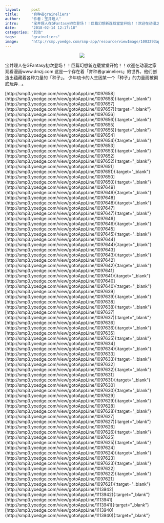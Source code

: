 ```yaml
---
layout:     post
title:      "育种者graineliers"
author:     "作者：宝井理人"
intro:      "宝井理人在GFantasy初次登场！！巨篇幻想新连载堂堂开始！！欢迎在动漫之家观看漫画www.dmzj.com 这是一个存在着「育种者graineliers」的世界，他们创造出蕴藏着各种力量的「种子」。 少年琉卡的人生因某一个「种子」的力量而被彻底玩弄…。"
date:       "2018-02-14 12:17:18"
categories: "其他"
tags:       "graineliers"
image:      "http://smp.yoedge.com/smp-app/resource/viewImage/1003293appline.png"
---
```

<div style="text-align: center">
<p><img src="http://smp.yoedge.com/smp-app/resource/viewImage/1003293appline.png"/></p>
</div>
<p class="post-meta">
<span>宝井理人在GFantasy初次登场！！巨篇幻想新连载堂堂开始！！欢迎在动漫之家观看漫画www.dmzj.com 这是一个存在着「育种者graineliers」的世界，他们创造出蕴藏着各种力量的「种子」。 少年琉卡的人生因某一个「种子」的力量而被彻底玩弄…。</span>
</p>
[http://smp3.yoedge.com/view/gotoAppLine/1097658](http://smp3.yoedge.com/view/gotoAppLine/1097658){:target="_blank"}
[http://smp3.yoedge.com/view/gotoAppLine/1097657](http://smp3.yoedge.com/view/gotoAppLine/1097657){:target="_blank"}
[http://smp3.yoedge.com/view/gotoAppLine/1097656](http://smp3.yoedge.com/view/gotoAppLine/1097656){:target="_blank"}
[http://smp3.yoedge.com/view/gotoAppLine/1097655](http://smp3.yoedge.com/view/gotoAppLine/1097655){:target="_blank"}
[http://smp3.yoedge.com/view/gotoAppLine/1097654](http://smp3.yoedge.com/view/gotoAppLine/1097654){:target="_blank"}
[http://smp3.yoedge.com/view/gotoAppLine/1097653](http://smp3.yoedge.com/view/gotoAppLine/1097653){:target="_blank"}
[http://smp3.yoedge.com/view/gotoAppLine/1097652](http://smp3.yoedge.com/view/gotoAppLine/1097652){:target="_blank"}
[http://smp3.yoedge.com/view/gotoAppLine/1097651](http://smp3.yoedge.com/view/gotoAppLine/1097651){:target="_blank"}
[http://smp3.yoedge.com/view/gotoAppLine/1097650](http://smp3.yoedge.com/view/gotoAppLine/1097650){:target="_blank"}
[http://smp3.yoedge.com/view/gotoAppLine/1097649](http://smp3.yoedge.com/view/gotoAppLine/1097649){:target="_blank"}
[http://smp3.yoedge.com/view/gotoAppLine/1097648](http://smp3.yoedge.com/view/gotoAppLine/1097648){:target="_blank"}
[http://smp3.yoedge.com/view/gotoAppLine/1097647](http://smp3.yoedge.com/view/gotoAppLine/1097647){:target="_blank"}
[http://smp3.yoedge.com/view/gotoAppLine/1097646](http://smp3.yoedge.com/view/gotoAppLine/1097646){:target="_blank"}
[http://smp3.yoedge.com/view/gotoAppLine/1097645](http://smp3.yoedge.com/view/gotoAppLine/1097645){:target="_blank"}
[http://smp3.yoedge.com/view/gotoAppLine/1097644](http://smp3.yoedge.com/view/gotoAppLine/1097644){:target="_blank"}
[http://smp3.yoedge.com/view/gotoAppLine/1097643](http://smp3.yoedge.com/view/gotoAppLine/1097643){:target="_blank"}
[http://smp3.yoedge.com/view/gotoAppLine/1097642](http://smp3.yoedge.com/view/gotoAppLine/1097642){:target="_blank"}
[http://smp3.yoedge.com/view/gotoAppLine/1097641](http://smp3.yoedge.com/view/gotoAppLine/1097641){:target="_blank"}
[http://smp3.yoedge.com/view/gotoAppLine/1097640](http://smp3.yoedge.com/view/gotoAppLine/1097640){:target="_blank"}
[http://smp3.yoedge.com/view/gotoAppLine/1097639](http://smp3.yoedge.com/view/gotoAppLine/1097639){:target="_blank"}
[http://smp3.yoedge.com/view/gotoAppLine/1097638](http://smp3.yoedge.com/view/gotoAppLine/1097638){:target="_blank"}
[http://smp3.yoedge.com/view/gotoAppLine/1097637](http://smp3.yoedge.com/view/gotoAppLine/1097637){:target="_blank"}
[http://smp3.yoedge.com/view/gotoAppLine/1097636](http://smp3.yoedge.com/view/gotoAppLine/1097636){:target="_blank"}
[http://smp3.yoedge.com/view/gotoAppLine/1097635](http://smp3.yoedge.com/view/gotoAppLine/1097635){:target="_blank"}
[http://smp3.yoedge.com/view/gotoAppLine/1097634](http://smp3.yoedge.com/view/gotoAppLine/1097634){:target="_blank"}
[http://smp3.yoedge.com/view/gotoAppLine/1097633](http://smp3.yoedge.com/view/gotoAppLine/1097633){:target="_blank"}
[http://smp3.yoedge.com/view/gotoAppLine/1097632](http://smp3.yoedge.com/view/gotoAppLine/1097632){:target="_blank"}
[http://smp3.yoedge.com/view/gotoAppLine/1097631](http://smp3.yoedge.com/view/gotoAppLine/1097631){:target="_blank"}
[http://smp3.yoedge.com/view/gotoAppLine/1097630](http://smp3.yoedge.com/view/gotoAppLine/1097630){:target="_blank"}
[http://smp3.yoedge.com/view/gotoAppLine/1097629](http://smp3.yoedge.com/view/gotoAppLine/1097629){:target="_blank"}
[http://smp3.yoedge.com/view/gotoAppLine/1097628](http://smp3.yoedge.com/view/gotoAppLine/1097628){:target="_blank"}
[http://smp3.yoedge.com/view/gotoAppLine/1097627](http://smp3.yoedge.com/view/gotoAppLine/1097627){:target="_blank"}
[http://smp3.yoedge.com/view/gotoAppLine/1097626](http://smp3.yoedge.com/view/gotoAppLine/1097626){:target="_blank"}
[http://smp3.yoedge.com/view/gotoAppLine/1097625](http://smp3.yoedge.com/view/gotoAppLine/1097625){:target="_blank"}
[http://smp3.yoedge.com/view/gotoAppLine/1097624](http://smp3.yoedge.com/view/gotoAppLine/1097624){:target="_blank"}
[http://smp3.yoedge.com/view/gotoAppLine/1097623](http://smp3.yoedge.com/view/gotoAppLine/1097623){:target="_blank"}
[http://smp3.yoedge.com/view/gotoAppLine/1097622](http://smp3.yoedge.com/view/gotoAppLine/1097622){:target="_blank"}
[http://smp3.yoedge.com/view/gotoAppLine/1097621](http://smp3.yoedge.com/view/gotoAppLine/1097621){:target="_blank"}
[http://smp3.yoedge.com/view/gotoAppLine/1113942](http://smp3.yoedge.com/view/gotoAppLine/1113942){:target="_blank"}
[http://smp3.yoedge.com/view/gotoAppLine/1113941](http://smp3.yoedge.com/view/gotoAppLine/1113941){:target="_blank"}
[http://smp3.yoedge.com/view/gotoAppLine/1113940](http://smp3.yoedge.com/view/gotoAppLine/1113940){:target="_blank"}


